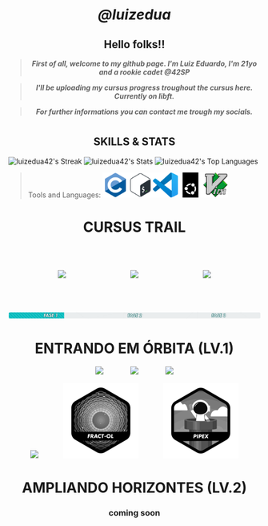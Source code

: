 
<div align = center>

# ___@luizedua___

<div align = center>

## **Hello folks!!**
</div>

>___First of all, welcome to my github page. I'm Luiz Eduardo, I'm 21yo and a rookie cadet @42SP___

>___I'll be uploading my cursus progress troughout the cursus here. Currently on libft.___

>___For further informations you can contact me trough my socials.___

#
## SKILLS & STATS 
<div align=left>

![luizedua42's Streak](https://github-readme-streak-stats.herokuapp.com/?user=luizedua42&theme=jolly&hide_border=false)
![luizedua42's Stats](https://github-readme-stats.vercel.app/api?username=luizedua42&theme=jolly&show_icons=true&hide_border=false&count_private=true)
![luizedua42's Top Languages](https://github-readme-stats.vercel.app/api/top-langs/?username=luizedua42&theme=jolly&show_icons=true&hide_border=false&layout=compact)
> Tools and Languages:
<img src=https://raw.githubusercontent.com/devicons/devicon/1119b9f84c0290e0f0b38982099a2bd027a48bf1/icons/c/c-original.svg title="C" height=50><img src=https://raw.githubusercontent.com/devicons/devicon/1119b9f84c0290e0f0b38982099a2bd027a48bf1/icons/bash/bash-original.svg title="bash" height=50><img src=https://raw.githubusercontent.com/devicons/devicon/1119b9f84c0290e0f0b38982099a2bd027a48bf1/icons/vscode/vscode-original.svg title="VSCode" height=50><img src=https://raw.githubusercontent.com/devicons/devicon/1119b9f84c0290e0f0b38982099a2bd027a48bf1/icons/ubuntu/ubuntu-plain.svg title="Ubuntu" height=50><img src=https://raw.githubusercontent.com/devicons/devicon/1119b9f84c0290e0f0b38982099a2bd027a48bf1/icons/vim/vim-original.svg title="Vim" height=50>
</div>

#
# CURSUS TRAIL

<img src="https://game.42sp.org.br/static/assets/achievements/phase_onen.png" vspace="50">
<img src="https://game.42sp.org.br/static/assets/achievements/phase_twon.png"hspace="125"vspace="50" >
<img src="https://game.42sp.org.br/static/assets/achievements/phase_threen.png" vspace="50">

  
  
  
  ![Alt text](assets/Screenshot%20from%202023-07-20%2011-51-06.png)

# ENTRANDO EM ÓRBITA (LV.1)

<a href="https://github.com/luizedua42/42libft" target="_blank"><img  src="https://game.42sp.org.br/static/assets/achievements/libftm.png" hspace = "25" ></a> <a href="https://github.com/luizedua42/42get_next_line" target="_blank"><img  src="https://game.42sp.org.br/static/assets/achievements/get_next_linem.png" hspace = "25" ></a> <a href="https://github.com/luizedua42/42_printf" target="_blank"><img  src="https://game.42sp.org.br/static/assets/achievements/ft_printfe.png" hspace = "25" ></a> 

<a href="https://github.com/luizedua42/42_born2beroot" target="_blank"><img  src="https://game.42sp.org.br/static/assets/achievements/born2berootm.png" hspace = "25" ></a><a href="https://github.com/luizedua42/42_fract-ol" target="_blank"><img src= assets/oie_20183727Hh40GPZ4.png hspace= "25"/></a><a href="https://github.com/luizedua42/42_pipex" target="_blank"><img src=assets/oie_20184043EDclZ499.png hspace = "25" ></a>

# AMPLIANDO HORIZONTES (LV.2)

### coming soon

#

  

